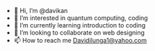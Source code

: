 - 👋 Hi, I’m @davikan
- 👀 I’m interested in quantum computing, coding
- 🌱 I’m currently learning introduction to coding
- 💞️ I’m looking to collaborate on web designing 
- 📫 How to reach me Davidilunga1@yahoo.com 

<!---
davikan/davikan is a ✨ special ✨ repository because its `README.md` (this file) appears on your GitHub profile.
You can click the Preview link to take a look at your changes.
--->
